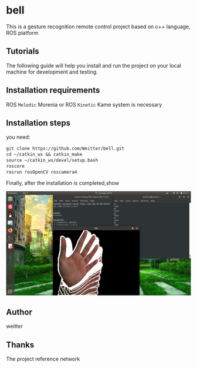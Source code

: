 # bell

This is a gesture recognition remote control project based on c++ language, ROS platform 

Tutorials 
--------

The following guide will help you install and run the project on your local machine for development and testing. 

Installation requirements 
-------------------------

ROS `Melodic` Morenia or ROS `Kinetic` Kame system is necessary

Installation steps 
------------------
you need: 
```shell
git clone https://github.com/Weitter/bell.git
cd ~/catkin_ws && catkin_make
source ~/catkin_ws/devel/setup.bash
roscore
rosrun rosOpenCV roscamera4
```
Finally, after the installation is completed,show

![demo](img/3.png)

Author
------
weitter 

Thanks 
------
The project reference network

